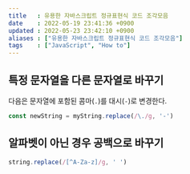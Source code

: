 ```yaml
---
title   : 유용한 자바스크립트 정규표현식 코드 조각모음
date    : 2022-05-19 23:41:36 +0900
updated : 2022-05-23 23:42:10 +0900
aliases : ["유용한 자바스크립트 정규표현식 코드 조각모음"]
tags    : ["JavaScript", "How to"]
---
```

## 특정 문자열을 다른 문자열로 바꾸기
다음은 문자열에 포함된 콤마(`.`)를 대시(`-`)로 변경한다.
```javascript
const newString = myString.replace(/\./g, '-')
```

## 알파벳이 아닌 경우 공백으로 바꾸기
```javascript
string.replace(/[^A-Za-z]/g, ' ')
```